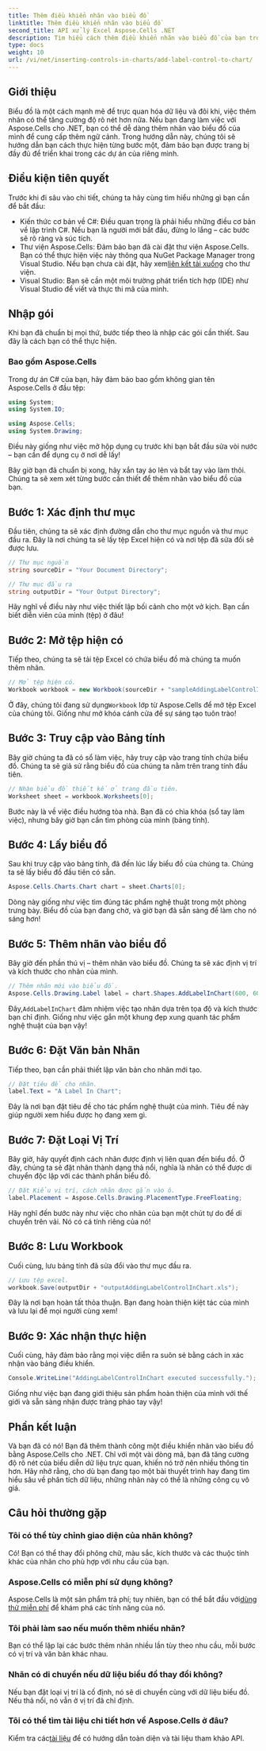 ```yaml
---
title: Thêm điều khiển nhãn vào biểu đồ
linktitle: Thêm điều khiển nhãn vào biểu đồ
second_title: API xử lý Excel Aspose.Cells .NET
description: Tìm hiểu cách thêm điều khiển nhãn vào biểu đồ của bạn trong Aspose.Cells cho .NET với hướng dẫn từng bước này. Nâng cao khả năng trực quan hóa dữ liệu của bạn.
type: docs
weight: 10
url: /vi/net/inserting-controls-in-charts/add-label-control-to-chart/
---
```

## Giới thiệu

Biểu đồ là một cách mạnh mẽ để trực quan hóa dữ liệu và đôi khi, việc thêm nhãn có thể tăng cường độ rõ nét hơn nữa. Nếu bạn đang làm việc với Aspose.Cells cho .NET, bạn có thể dễ dàng thêm nhãn vào biểu đồ của mình để cung cấp thêm ngữ cảnh. Trong hướng dẫn này, chúng tôi sẽ hướng dẫn bạn cách thực hiện từng bước một, đảm bảo bạn được trang bị đầy đủ để triển khai trong các dự án của riêng mình.

## Điều kiện tiên quyết

Trước khi đi sâu vào chi tiết, chúng ta hãy cùng tìm hiểu những gì bạn cần để bắt đầu:

- Kiến thức cơ bản về C#: Điều quan trọng là phải hiểu những điều cơ bản về lập trình C#. Nếu bạn là người mới bắt đầu, đừng lo lắng – các bước sẽ rõ ràng và súc tích.
-  Thư viện Aspose.Cells: Đảm bảo bạn đã cài đặt thư viện Aspose.Cells. Bạn có thể thực hiện việc này thông qua NuGet Package Manager trong Visual Studio. Nếu bạn chưa cài đặt, hãy xem[liên kết tải xuống](https://releases.aspose.com/cells/net/) cho thư viện.
- Visual Studio: Bạn sẽ cần một môi trường phát triển tích hợp (IDE) như Visual Studio để viết và thực thi mã của mình.

## Nhập gói

Khi bạn đã chuẩn bị mọi thứ, bước tiếp theo là nhập các gói cần thiết. Sau đây là cách bạn có thể thực hiện.

### Bao gồm Aspose.Cells

Trong dự án C# của bạn, hãy đảm bảo bao gồm không gian tên Aspose.Cells ở đầu tệp:

```csharp
using System;
using System.IO;

using Aspose.Cells;
using System.Drawing;
```

Điều này giống như việc mở hộp dụng cụ trước khi bạn bắt đầu sửa vòi nước – bạn cần để dụng cụ ở nơi dễ lấy!

Bây giờ bạn đã chuẩn bị xong, hãy xắn tay áo lên và bắt tay vào làm thôi. Chúng ta sẽ xem xét từng bước cần thiết để thêm nhãn vào biểu đồ của bạn.

## Bước 1: Xác định thư mục

Đầu tiên, chúng ta sẽ xác định đường dẫn cho thư mục nguồn và thư mục đầu ra. Đây là nơi chúng ta sẽ lấy tệp Excel hiện có và nơi tệp đã sửa đổi sẽ được lưu.

```csharp
// Thư mục nguồn
string sourceDir = "Your Document Directory";

// Thư mục đầu ra
string outputDir = "Your Output Directory";
```

Hãy nghĩ về điều này như việc thiết lập bối cảnh cho một vở kịch. Bạn cần biết diễn viên của mình (tệp) ở đâu!

## Bước 2: Mở tệp hiện có

Tiếp theo, chúng ta sẽ tải tệp Excel có chứa biểu đồ mà chúng ta muốn thêm nhãn. 

```csharp
// Mở tệp hiện có.
Workbook workbook = new Workbook(sourceDir + "sampleAddingLabelControlInChart.xls");
```

 Ở đây, chúng tôi đang sử dụng`Workbook` lớp từ Aspose.Cells để mở tệp Excel của chúng tôi. Giống như mở khóa cánh cửa để sự sáng tạo tuôn trào!

## Bước 3: Truy cập vào Bảng tính

Bây giờ chúng ta đã có sổ làm việc, hãy truy cập vào trang tính chứa biểu đồ. Chúng ta sẽ giả sử rằng biểu đồ của chúng ta nằm trên trang tính đầu tiên.

```csharp
// Nhận biểu đồ thiết kế ở trang đầu tiên.
Worksheet sheet = workbook.Worksheets[0];
```

Bước này là về việc điều hướng tòa nhà. Bạn đã có chìa khóa (sổ tay làm việc), nhưng bây giờ bạn cần tìm phòng của mình (bảng tính).

## Bước 4: Lấy biểu đồ

Sau khi truy cập vào bảng tính, đã đến lúc lấy biểu đồ của chúng ta. Chúng ta sẽ lấy biểu đồ đầu tiên có sẵn.

```csharp
Aspose.Cells.Charts.Chart chart = sheet.Charts[0];
```

Dòng này giống như việc tìm đúng tác phẩm nghệ thuật trong một phòng trưng bày. Biểu đồ của bạn đang chờ, và giờ bạn đã sẵn sàng để làm cho nó sáng hơn!

## Bước 5: Thêm nhãn vào biểu đồ

Bây giờ đến phần thú vị – thêm nhãn vào biểu đồ. Chúng ta sẽ xác định vị trí và kích thước cho nhãn của mình.

```csharp
// Thêm nhãn mới vào biểu đồ.
Aspose.Cells.Drawing.Label label = chart.Shapes.AddLabelInChart(600, 600, 350, 900);
```

 Đây,`AddLabelInChart` đảm nhiệm việc tạo nhãn dựa trên tọa độ và kích thước bạn chỉ định. Giống như việc gắn một khung đẹp xung quanh tác phẩm nghệ thuật của bạn vậy!

## Bước 6: Đặt Văn bản Nhãn

Tiếp theo, bạn cần phải thiết lập văn bản cho nhãn mới tạo. 

```csharp
// Đặt tiêu đề cho nhãn.
label.Text = "A Label In Chart";
```

Đây là nơi bạn đặt tiêu đề cho tác phẩm nghệ thuật của mình. Tiêu đề này giúp người xem hiểu được họ đang xem gì.

## Bước 7: Đặt Loại Vị Trí

Bây giờ, hãy quyết định cách nhãn được định vị liên quan đến biểu đồ. Ở đây, chúng ta sẽ đặt nhãn thành dạng thả nổi, nghĩa là nhãn có thể được di chuyển độc lập với các thành phần biểu đồ.

```csharp
// Đặt Kiểu vị trí, cách nhãn được gắn vào ô.
label.Placement = Aspose.Cells.Drawing.PlacementType.FreeFloating; 
```

Hãy nghĩ đến bước này như việc cho nhãn của bạn một chút tự do để di chuyển trên vải. Nó có cá tính riêng của nó!

## Bước 8: Lưu Workbook

Cuối cùng, lưu bảng tính đã sửa đổi vào thư mục đầu ra. 

```csharp
// Lưu tệp excel.
workbook.Save(outputDir + "outputAddingLabelControlInChart.xls");
```

Đây là nơi bạn hoàn tất thỏa thuận. Bạn đang hoàn thiện kiệt tác của mình và lưu lại để mọi người cùng xem!

## Bước 9: Xác nhận thực hiện

Cuối cùng, hãy đảm bảo rằng mọi việc diễn ra suôn sẻ bằng cách in xác nhận vào bảng điều khiển.

```csharp
Console.WriteLine("AddingLabelControlInChart executed successfully.");
```

Giống như việc bạn đang giới thiệu sản phẩm hoàn thiện của mình với thế giới và sẵn sàng nhận được tràng pháo tay vậy!

## Phần kết luận

Và bạn đã có nó! Bạn đã thêm thành công một điều khiển nhãn vào biểu đồ bằng Aspose.Cells cho .NET. Chỉ với một vài dòng mã, bạn đã tăng cường độ rõ nét của biểu diễn dữ liệu trực quan, khiến nó trở nên nhiều thông tin hơn. Hãy nhớ rằng, cho dù bạn đang tạo một bài thuyết trình hay đang tìm hiểu sâu về phân tích dữ liệu, những nhãn này có thể là những công cụ vô giá.

## Câu hỏi thường gặp

### Tôi có thể tùy chỉnh giao diện của nhãn không?
Có! Bạn có thể thay đổi phông chữ, màu sắc, kích thước và các thuộc tính khác của nhãn cho phù hợp với nhu cầu của bạn.

### Aspose.Cells có miễn phí sử dụng không?
 Aspose.Cells là một sản phẩm trả phí; tuy nhiên, bạn có thể bắt đầu với[dùng thử miễn phí](https://releases.aspose.com/) để khám phá các tính năng của nó.

### Tôi phải làm sao nếu muốn thêm nhiều nhãn?
Bạn có thể lặp lại các bước thêm nhãn nhiều lần tùy theo nhu cầu, mỗi bước có vị trí và văn bản khác nhau.

### Nhãn có di chuyển nếu dữ liệu biểu đồ thay đổi không?
Nếu bạn đặt loại vị trí là cố định, nó sẽ di chuyển cùng với dữ liệu biểu đồ. Nếu thả nổi, nó vẫn ở vị trí đã chỉ định.

### Tôi có thể tìm tài liệu chi tiết hơn về Aspose.Cells ở đâu?
 Kiểm tra các[tài liệu](https://reference.aspose.com/cells/net/) để có hướng dẫn toàn diện và tài liệu tham khảo API.